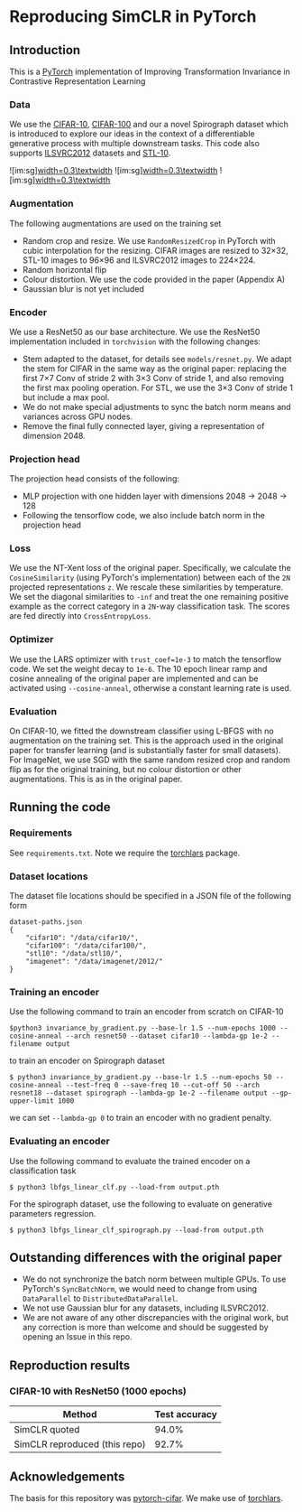 # Reproducing SimCLR in PyTorch

## Introduction
This is a [PyTorch](https://github.com/pytorch/pytorch) implementation of Improving Transformation Invariance in Contrastive Representation Learning  
 
### Data
We use the [CIFAR-10](https://www.cs.toronto.edu/~kriz/cifar.html), [CIFAR-100](https://www.cs.toronto.edu/~kriz/cifar.html) and our a novel Spirograph dataset which is introduced to explore our ideas in the context of a differentiable generative process with multiple downstream tasks. This code also supports [ILSVRC2012](http://image-net.org/challenges/LSVRC/2012/) datasets and [STL-10](https://cs.stanford.edu/~acoates/stl10/).

![im:sg][width=0.3\textwidth](https://github.com/rattaoup/pytorch-simclr/blob/tensor-color/plots/spiro_explanatory.png)
![im:sg][width=0.3\textwidth](https://github.com/rattaoup/pytorch-simclr/blob/tensor-color/plots/spiro_explanatory_grayscale.png)
![im:sg][width=0.3\textwidth](https://github.com/rattaoup/pytorch-simclr/blob/tensor-color/plots/spiro_explanatory_colour.png)

### Augmentation
The following augmentations are used on the training set
 - Random crop and resize. We use `RandomResizedCrop` in PyTorch with cubic interpolation for the resizing.
   CIFAR images are resized to 32×32, STL-10 images to 96×96 and ILSVRC2012 images to 224×224.
 - Random horizontal flip
 - Colour distortion. We use the code provided in the paper (Appendix A)
 - Gaussian blur is not yet included
 
### Encoder
We use a ResNet50 as our base architecture. We use the ResNet50 implementation included in `torchvision` with the
following changes:
 - Stem adapted to the dataset, for details see `models/resnet.py`. We adapt the stem for CIFAR in the same way as
   the original paper: replacing the first 7×7 Conv of stride 2 with 3×3 Conv of stride 1, and also removing the 
   first max pooling operation. For STL, we use the 3×3 Conv of stride 1 but include a max pool.
 - We do not make special adjustments to sync the batch norm means and variances across GPU nodes.
 - Remove the final fully connected layer, giving a representation of dimension 2048.
 
### Projection head
The projection head consists of the following:
 - MLP projection with one hidden layer with dimensions 2048 -> 2048 -> 128
 - Following the tensorflow code, we also include batch norm in the projection head
 
### Loss
We use the NT-Xent loss of the original paper. Specifically, we calculate the `CosineSimilarity` (using PyTorch's
implementation) between each of the `2N` projected representations `z`. We rescale these similarities by temperature.
We set the diagonal similarities to `-inf` and treat the one remaining positive example as the correct category in a
`2N`-way classification task. The scores are fed directly into `CrossEntropyLoss`.

### Optimizer
We use the LARS optimizer with `trust_coef=1e-3` to match the tensorflow code. We set the weight decay to `1e-6`.
The 10 epoch linear ramp and cosine annealing of the original paper are implemented and can be activated using
 `--cosine-anneal`, otherwise a constant learning rate is used.

### Evaluation
On CIFAR-10, we fitted the downstream classifier using L-BFGS with no augmentation on the training set. This is the
approach used in the original paper for transfer learning (and is substantially faster for small datasets).
For ImageNet, we use SGD with the same random resized crop and random flip as for the original training, but no
colour distortion or other augmentations. This is as in the original paper.



## Running the code

### Requirements
See `requirements.txt`. Note we require the [torchlars](https://github.com/kakaobrain/torchlars) package.

### Dataset locations
The dataset file locations should be specified in a JSON file of the following form
```
dataset-paths.json
{
    "cifar10": "/data/cifar10/",
    "cifar100": "/data/cifar100/",
    "stl10": "/data/stl10/",
    "imagenet": "/data/imagenet/2012/"
}
```

### Training an encoder
Use the following command to train an encoder from scratch on CIFAR-10
```
$python3 invariance_by_gradient.py --base-lr 1.5 --num-epochs 1000 --cosine-anneal --arch resnet50 --dataset cifar10 --lambda-gp 1e-2 --filename output
```
to train an encoder on Spirograph dataset
```
$ python3 invariance_by_gradient.py --base-lr 1.5 --num-epochs 50 --cosine-anneal --test-freq 0 --save-freq 10 --cut-off 50 --arch resnet18 --dataset spirograph --lambda-gp 1e-2 --filename output --gp-upper-limit 1000
```
we can set `--lambda-gp 0` to train an encoder with no gradient penalty.

### Evaluating an encoder
Use the following command to evaluate the trained encoder on a classification task
```
$ python3 lbfgs_linear_clf.py --load-from output.pth 
```
For the spirograph dataset, use the following to evaluate on generative parameters regression.
```
$ python3 lbfgs_linear_clf_spirograph.py --load-from output.pth 
```



## Outstanding differences with the original paper
 - We do not synchronize the batch norm between multiple GPUs. To use PyTorch's `SyncBatchNorm`, we would need to
   change from using `DataParallel` to `DistributedDataParallel`.
 - We not use Gaussian blur for any datasets, including ILSVRC2012.
 - We are not aware of any other discrepancies with the original work, but any correction is more than welcome and 
   should be suggested by opening an Issue in this repo.



## Reproduction results
### CIFAR-10 with ResNet50 (1000 epochs)
Method | Test accuracy 
--- | ---
SimCLR quoted | 94.0%
SimCLR reproduced (this repo) | 92.7%


## Acknowledgements
The basis for this repository was [pytorch-cifar](https://github.com/kuangliu/pytorch-cifar).
We make use of [torchlars](https://github.com/kakaobrain/torchlars).
